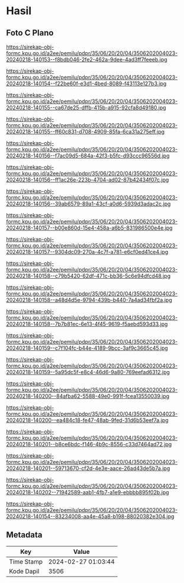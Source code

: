 # Hasil

## Foto C Plano

https://sirekap-obj-formc.kpu.go.id/a2ee/pemilu/pdpr/35/06/20/20/04/3506202004023-20240218-140153--f8bdb046-2fe2-462a-9dee-4ad3ff7feeeb.jpg

https://sirekap-obj-formc.kpu.go.id/a2ee/pemilu/pdpr/35/06/20/20/04/3506202004023-20240218-140154--f22be60f-e3d1-4bed-8089-f43113e127b3.jpg

https://sirekap-obj-formc.kpu.go.id/a2ee/pemilu/pdpr/35/06/20/20/04/3506202004023-20240218-140155--ca67de25-dffb-415b-a915-92cfa8d49180.jpg

https://sirekap-obj-formc.kpu.go.id/a2ee/pemilu/pdpr/35/06/20/20/04/3506202004023-20240218-140155--ff60c831-d708-4909-85fa-6ca31a275eff.jpg

https://sirekap-obj-formc.kpu.go.id/a2ee/pemilu/pdpr/35/06/20/20/04/3506202004023-20240218-140156--f7ac09d5-684a-42f3-b5fc-d93ccc96556d.jpg

https://sirekap-obj-formc.kpu.go.id/a2ee/pemilu/pdpr/35/06/20/20/04/3506202004023-20240218-140156--ff1ac26e-223b-4704-ad02-87b42434f07c.jpg

https://sirekap-obj-formc.kpu.go.id/a2ee/pemilu/pdpr/35/06/20/20/04/3506202004023-20240218-140156--39ab6579-89a1-43cf-a0d6-5939d3adac2c.jpg

https://sirekap-obj-formc.kpu.go.id/a2ee/pemilu/pdpr/35/06/20/20/04/3506202004023-20240218-140157--b00e860d-15e4-458a-a6b5-831986500e4e.jpg

https://sirekap-obj-formc.kpu.go.id/a2ee/pemilu/pdpr/35/06/20/20/04/3506202004023-20240218-140157--9304dc09-270a-4c7f-a781-e6cf0ed41ce4.jpg

https://sirekap-obj-formc.kpu.go.id/a2ee/pemilu/pdpr/35/06/20/20/04/3506202004023-20240218-140158--c79b5420-62df-471c-bb36-5c6e94dfcd48.jpg

https://sirekap-obj-formc.kpu.go.id/a2ee/pemilu/pdpr/35/06/20/20/04/3506202004023-20240218-140158--a48d4d5e-9794-439b-b440-7a4ad34fbf2a.jpg

https://sirekap-obj-formc.kpu.go.id/a2ee/pemilu/pdpr/35/06/20/20/04/3506202004023-20240218-140158--7b7b81ec-6e13-4f45-9619-f5aebd593d33.jpg

https://sirekap-obj-formc.kpu.go.id/a2ee/pemilu/pdpr/35/06/20/20/04/3506202004023-20240218-140159--c7f104fc-b44e-4189-9bcc-3af9c3665c45.jpg

https://sirekap-obj-formc.kpu.go.id/a2ee/pemilu/pdpr/35/06/20/20/04/3506202004023-20240218-140159--5a95dc5f-e8c4-46d6-9a80-769eefad6312.jpg

https://sirekap-obj-formc.kpu.go.id/a2ee/pemilu/pdpr/35/06/20/20/04/3506202004023-20240218-140200--84afba62-5588-49e0-991f-fcea13550039.jpg

https://sirekap-obj-formc.kpu.go.id/a2ee/pemilu/pdpr/35/06/20/20/04/3506202004023-20240218-140200--ea484c18-fe47-48ab-9fed-31d6b53eef7a.jpg

https://sirekap-obj-formc.kpu.go.id/a2ee/pemilu/pdpr/35/06/20/20/04/3506202004023-20240218-140201--b8ce6bdc-f146-4b9c-8556-c33d7464ad72.jpg

https://sirekap-obj-formc.kpu.go.id/a2ee/pemilu/pdpr/35/06/20/20/04/3506202004023-20240218-140201--59713670-cf2d-4e3e-aace-26ad43de5b7a.jpg

https://sirekap-obj-formc.kpu.go.id/a2ee/pemilu/pdpr/35/06/20/20/04/3506202004023-20240218-140202--71942589-aab1-4fb7-a1e9-ebbbb895f02b.jpg

https://sirekap-obj-formc.kpu.go.id/a2ee/pemilu/pdpr/35/06/20/20/04/3506202004023-20240218-140154--83234008-aa4e-45a8-b198-88020382e304.jpg


## Metadata

| Key        | Value               |
| ---------- | ------------------- |
| Time Stamp | 2024-02-27 01:03:44 |
| Kode Dapil | 3506                |



